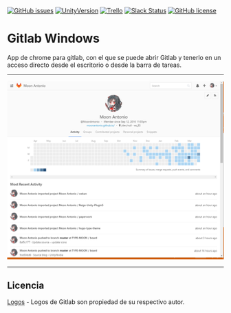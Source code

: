 [![GitHub issues](https://img.shields.io/github/issues/MoonAntonio/gitlab-windows.svg)](https://github.com/MoonAntonio/gitlab-windows/issues)
[![UnityVersion](https://img.shields.io/badge/Unity-5.5.2p4-orange.svg)](https://unity3d.com/es)
[![Trello](https://img.shields.io/badge/Trello-OFF-red.svg)](https://github.com/MoonAntonio/gitlab-windows)
[![Slack Status](https://moonantonio.herokuapp.com/badge.svg)](https://moonantonio.herokuapp.com/)
[![GitHub license](https://img.shields.io/badge/license-MIT-blue.svg)](https://raw.githubusercontent.com/MoonAntonio/gitlab-windows/master/LICENSE)

# Gitlab Windows
App de chrome para gitlab, con el que se puede abrir Gitlab y tenerlo en un acceso directo desde el escritorio o desde la barra de tareas.

---

<p align="center"><img src="https://github.com/MoonAntonio/gitlab-windows/blob/master/prev.png?raw=true"></p>

---

## Licencia
[Logos][1] - Logos de Gitlab son propiedad de su respectivo autor.

[1]: https://about.gitlab.com/press/
